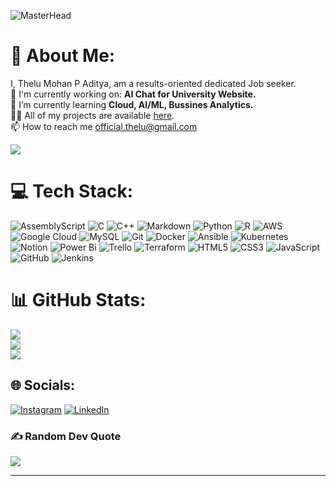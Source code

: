 ![MasterHead](https://user-images.githubusercontent.com/74038190/225813708-98b745f2-7d22-48cf-9150-083f1b00d6c9.gif)
# 💫 About Me:
I, Thelu Mohan P Aditya, am a results-oriented dedicated Job seeker.<br>🔭 I'm currently working on: **AI Chat for University Website.**<br>🌱 I’m currently learning **Cloud, AI/ML, Bussines Analytics.**<br>👨‍💻 All of my projects are available [here](https://github.com/AdityaThelu).<br>📫 How to reach me official.thelu@gmail.com<br>

[![](https://visitcount.itsvg.in/api?id=AdityaThelu&icon=0&color=12)](https://visitcount.itsvg.in)


# 💻 Tech Stack:
![AssemblyScript](https://img.shields.io/badge/assembly%20script-%23000000.svg?style=plastic&logo=assemblyscript&logoColor=white) ![C](https://img.shields.io/badge/c-%2300599C.svg?style=plastic&logo=c&logoColor=white) ![C++](https://img.shields.io/badge/c++-%2300599C.svg?style=plastic&logo=c%2B%2B&logoColor=white) ![Markdown](https://img.shields.io/badge/markdown-%23000000.svg?style=plastic&logo=markdown&logoColor=white) ![Python](https://img.shields.io/badge/python-3670A0?style=plastic&logo=python&logoColor=ffdd54) ![R](https://img.shields.io/badge/r-%23276DC3.svg?style=plastic&logo=r&logoColor=white) ![AWS](https://img.shields.io/badge/AWS-%23FF9900.svg?style=plastic&logo=amazon-aws&logoColor=white) ![Google Cloud](https://img.shields.io/badge/GoogleCloud-%234285F4.svg?style=plastic&logo=google-cloud&logoColor=white) ![MySQL](https://img.shields.io/badge/mysql-4479A1.svg?style=plastic&logo=mysql&logoColor=white) ![Git](https://img.shields.io/badge/git-%23F05033.svg?style=plastic&logo=git&logoColor=white) ![Docker](https://img.shields.io/badge/docker-%230db7ed.svg?style=plastic&logo=docker&logoColor=white) ![Ansible](https://img.shields.io/badge/ansible-%231A1918.svg?style=plastic&logo=ansible&logoColor=white) ![Kubernetes](https://img.shields.io/badge/kubernetes-%23326ce5.svg?style=plastic&logo=kubernetes&logoColor=white) ![Notion](https://img.shields.io/badge/Notion-%23000000.svg?style=plastic&logo=notion&logoColor=white) ![Power Bi](https://img.shields.io/badge/power_bi-F2C811?style=plastic&logo=powerbi&logoColor=black) ![Trello](https://img.shields.io/badge/Trello-%23026AA7.svg?style=plastic&logo=Trello&logoColor=white) ![Terraform](https://img.shields.io/badge/terraform-%235835CC.svg?style=plastic&logo=terraform&logoColor=white) ![HTML5](https://img.shields.io/badge/html5-%23E34F26.svg?style=plastic&logo=html5&logoColor=white) ![CSS3](https://img.shields.io/badge/css3-%231572B6.svg?style=plastic&logo=css3&logoColor=white) ![JavaScript](https://img.shields.io/badge/javascript-%23323330.svg?style=plastic&logo=javascript&logoColor=%23F7DF1E) ![GitHub](https://img.shields.io/badge/github-%23121011.svg?style=plastic&logo=github&logoColor=white) ![Jenkins](https://img.shields.io/badge/jenkins-%232C5263.svg?style=plastic&logo=jenkins&logoColor=white)

# 📊 GitHub Stats:
![](https://github-readme-stats.vercel.app/api?username=AdityaThelu&theme=transparent&hide_border=true&include_all_commits=false&count_private=false)<br/>
![](https://github-readme-streak-stats.herokuapp.com/?user=AdityaThelu&theme=transparent&hide_border=true)<br/>
![](https://github-readme-stats.vercel.app/api/top-langs/?username=AdityaThelu&theme=transparent&hide_border=true&include_all_commits=false&count_private=false&layout=compact)

## 🌐 Socials:
[![Instagram](https://img.shields.io/badge/Instagram-%23E4405F.svg?logo=Instagram&logoColor=white)](https://instagram.com/https://www.instagram.com/aditya_thelu) [![LinkedIn](https://img.shields.io/badge/LinkedIn-%230077B5.svg?logo=linkedin&logoColor=white)](https://linkedin.com/in/www.linkedin.com/in/adityathelu) 

### ✍️ Random Dev Quote
![](https://quotes-github-readme.vercel.app/api?type=verticall&theme=tokyonight)

---

<!-- Proudly created with GPRM ( https://gprm.itsvg.in ) -->

<!---
AdityaThelu/AdityaThelu is a ✨ special ✨ repository because its `README.md` (this file) appears on your GitHub profile.
You can click the Preview link to take a look at your changes.
--->
